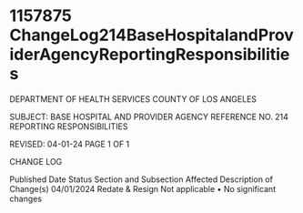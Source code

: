 # 1157875 ChangeLog214BaseHospitalandProviderAgencyReportingResponsibilities

DEPARTMENT OF HEALTH SERVICES 
COUNTY OF LOS ANGELES 
  
SUBJECT: BASE HOSPITAL AND PROVIDER AGENCY REFERENCE NO. 214 
  REPORTING RESPONSIBILITIES 
  
 
 
REVISED: 04-01-24 PAGE 1 OF 1  
 
CHANGE LOG 
 
Published 
Date 
Status Section and 
Subsection Affected 
Description of Change(s) 
04/01/2024 Redate & 
Resign 
Not applicable 
• No significant changes
